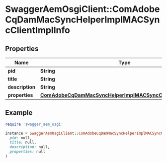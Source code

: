 # SwaggerAemOsgiClient::ComAdobeCqDamMacSyncHelperImplMACSyncClientImplInfo

## Properties

| Name | Type | Description | Notes |
| ---- | ---- | ----------- | ----- |
| **pid** | **String** |  | [optional] |
| **title** | **String** |  | [optional] |
| **description** | **String** |  | [optional] |
| **properties** | [**ComAdobeCqDamMacSyncHelperImplMACSyncClientImplProperties**](ComAdobeCqDamMacSyncHelperImplMACSyncClientImplProperties.md) |  | [optional] |

## Example

```ruby
require 'swagger_aem_osgi'

instance = SwaggerAemOsgiClient::ComAdobeCqDamMacSyncHelperImplMACSyncClientImplInfo.new(
  pid: null,
  title: null,
  description: null,
  properties: null
)
```


